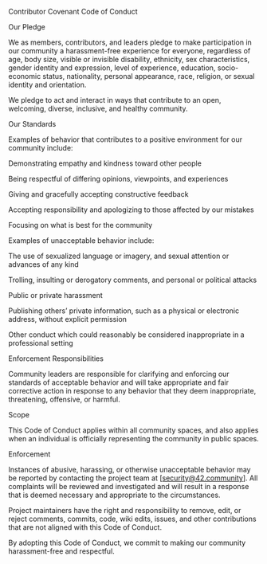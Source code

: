 Contributor Covenant Code of Conduct

Our Pledge

We as members, contributors, and leaders pledge to make participation in our community a harassment-free experience for everyone, regardless of age, body size, visible or invisible disability, ethnicity, sex characteristics, gender identity and expression, level of experience, education, socio-economic status, nationality, personal appearance, race, religion, or sexual identity and orientation.

We pledge to act and interact in ways that contribute to an open, welcoming, diverse, inclusive, and healthy community.

Our Standards

Examples of behavior that contributes to a positive environment for our community include:

Demonstrating empathy and kindness toward other people

Being respectful of differing opinions, viewpoints, and experiences

Giving and gracefully accepting constructive feedback

Accepting responsibility and apologizing to those affected by our mistakes

Focusing on what is best for the community

Examples of unacceptable behavior include:

The use of sexualized language or imagery, and sexual attention or advances of any kind

Trolling, insulting or derogatory comments, and personal or political attacks

Public or private harassment

Publishing others’ private information, such as a physical or electronic address, without explicit permission

Other conduct which could reasonably be considered inappropriate in a professional setting

Enforcement Responsibilities

Community leaders are responsible for clarifying and enforcing our standards of acceptable behavior and will take appropriate and fair corrective action in response to any behavior that they deem inappropriate, threatening, offensive, or harmful.

Scope

This Code of Conduct applies within all community spaces, and also applies when an individual is officially representing the community in public spaces.

Enforcement

Instances of abusive, harassing, or otherwise unacceptable behavior may be reported by contacting the project team at [security@42.community]. All complaints will be reviewed and investigated and will result in a response that is deemed necessary and appropriate to the circumstances.

Project maintainers have the right and responsibility to remove, edit, or reject comments, commits, code, wiki edits, issues, and other contributions that are not aligned with this Code of Conduct.

By adopting this Code of Conduct, we commit to making our community harassment-free and respectful.
